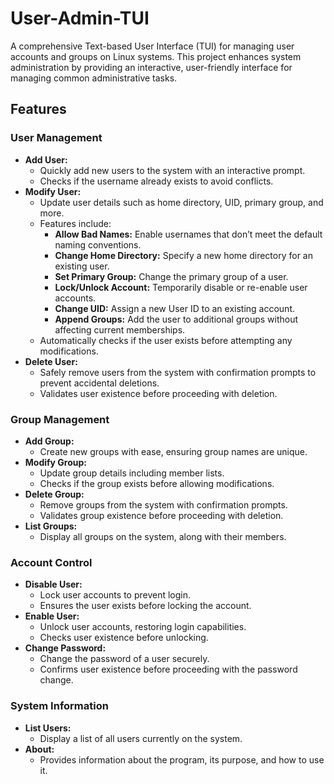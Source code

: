# User-Admin-TUI
A comprehensive Text-based User Interface (TUI) for managing user accounts and groups on Linux systems. This project enhances system administration by providing an interactive, user-friendly interface for managing common administrative tasks.
## Features

### User Management
- **Add User:** 
  - Quickly add new users to the system with an interactive prompt.
  - Checks if the username already exists to avoid conflicts.
- **Modify User:**
  - Update user details such as home directory, UID, primary group, and more.
  - Features include:
    - **Allow Bad Names:** Enable usernames that don’t meet the default naming conventions.
    - **Change Home Directory:** Specify a new home directory for an existing user.
    - **Set Primary Group:** Change the primary group of a user.
    - **Lock/Unlock Account:** Temporarily disable or re-enable user accounts.
    - **Change UID:** Assign a new User ID to an existing account.
    - **Append Groups:** Add the user to additional groups without affecting current memberships.
  - Automatically checks if the user exists before attempting any modifications.
- **Delete User:**
  - Safely remove users from the system with confirmation prompts to prevent accidental deletions.
  - Validates user existence before proceeding with deletion.

### Group Management
- **Add Group:**
  - Create new groups with ease, ensuring group names are unique.
- **Modify Group:**
  - Update group details including member lists.
  - Checks if the group exists before allowing modifications.
- **Delete Group:**
  - Remove groups from the system with confirmation prompts.
  - Validates group existence before proceeding with deletion.
- **List Groups:**
  - Display all groups on the system, along with their members.

### Account Control
- **Disable User:**
  - Lock user accounts to prevent login.
  - Ensures the user exists before locking the account.
- **Enable User:**
  - Unlock user accounts, restoring login capabilities.
  - Checks user existence before unlocking.
- **Change Password:**
  - Change the password of a user securely.
  - Confirms user existence before proceeding with the password change.

### System Information
- **List Users:**
  - Display a list of all users currently on the system.
- **About:**
  - Provides information about the program, its purpose, and how to use it.

